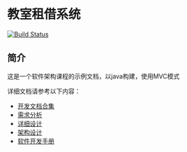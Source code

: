 # 教室租借系统
[![Build Status](https://hanyuufurude.visualstudio.com/MyFirstProject/_apis/build/status/Maven-CI?branchName=CI-Hanyuu)](https://hanyuufurude.visualstudio.com/MyFirstProject/_build/latest?definitionId=1&branchName=CI-Hanyuu)

## 简介

这是一个软件架构课程的示例文档，以java构建，使用MVC模式

详细文档请参考以下内容：

*   [开发文档合集](./doc/AllIn.md)
*   [需求分析](./doc/需求分析.md)
*   [详细设计](./doc/详细设计.md)
*   [架构设计](./doc/架构设计.md)
*   [软件开发手册](./doc/SoftwareManual.md)


